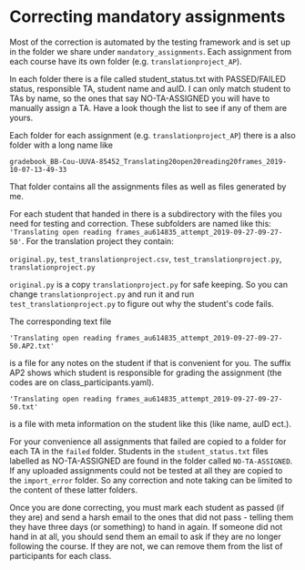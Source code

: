 
# Correcting mandatory assignments

Most of the correction is automated by the testing framework and is set up in the folder we share under `mandatory_assignments`. Each assignment from each course have its own folder (e.g. `translationproject_AP`).

In each folder there is a file called student_status.txt with PASSED/FAILED status, responsible TA, student name and auID. I can only match student to TAs by name, so the ones that say NO-TA-ASSIGNED you will have to manually assign a TA. Have a look though the list to see if any of them are yours. 

Each folder for each assignment (e.g. `translationproject_AP`) there is a also folder with a long name like

`gradebook_BB-Cou-UUVA-85452_Translating20open20reading20frames_2019-10-07-13-49-33`

That folder contains all the assignments files as well as files generated by me.

For each student that handed in there is a subdirectory with the files you need for testing and correction. These subfolders are named like this: `'Translating open reading frames_au614835_attempt_2019-09-27-09-27-50'`. For the translation project they contain:

`original.py`, `test_translationproject.csv`, `test_translationproject.py`, `translationproject.py`

`original.py` is a copy `translationproject.py` for safe keeping. So you can change `translationproject.py` and run it and run `test_translationproject.py` to figure out why the student's code fails.

The corresponding text file

`'Translating open reading frames_au614835_attempt_2019-09-27-09-27-50.AP2.txt'`

is a file for any notes on the student if that is convenient for you. The suffix AP2 shows which student is responsible for grading the assignment (the codes are on class_participants.yaml).

`'Translating open reading frames_au614835_attempt_2019-09-27-09-27-50.txt'`

is a file with meta information on the student like this (like name, auID ect.).

For your convenience all assignments that failed are copied to a folder for each TA in the `failed` folder. Students in the `student_status.txt` files labelled as NO-TA-ASSIGNED are found in the folder called `NO-TA-ASSIGNED`. If any uploaded assignments could not be tested at all they are copied to the `import_error` folder. So any correction and note taking can be limited to the content of these latter folders.

Once you are done correcting, you must mark each student as passed (if they are) and send a harsh email to the ones that did not pass - telling them they have three days (or something) to hand in again. If someone did not hand in at all, you should send them an email to ask if they are no longer following the course. If they are not, we can remove them from the list of participants for each class.
